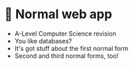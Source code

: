 # 🍱 Normal web app

- A-Level Computer Science revision
- You like databases?
- It's got stuff about the first normal form
- Second and third normal forms, too!
